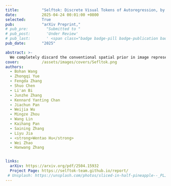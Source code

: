 ```yaml
---
title:          "Selftok: Discrete Visual Tokens of Autoregression, by Diffusion, and for Reasoning"
date:           2025-04-24 00:01:00 +0800
selected:       True
pub:            "arXiv Preprint,"
# pub_pre:        "Submitted to "
# pub_post:       'Under Review'
# pub_last:       ' <span class="badge badge-pill badge-publication badge-success">Spotlight</span>'
pub_date:       "2025"

abstract: >-
  We completely discard the conventional spatial prior in image representation and introduce a novel discrete visual tokenizer: Self-Consistency Tokenizer (Selftok). Selftok is a SOTA tokenizer that achieves both high-quality reconstruction and high compression bit rate. After representing the training images as Selftok tokens, as a pure AR model, our VLM achieves both SOTA visual comprehension and generation performances.
cover:          /assets/images/covers/Sefltok.png
authors:
  - Bohan Wang
  - Zhongqi Yue
  - Fengda Zhang
  - Shuo Chen
  - Li'an Bi
  - Junzhe Zhang
  - Kennard Yanting Chan
  - Jiachun Pan
  - Weijia Wu
  - Mingze Zhou
  - Wang Lin
  - Kaihang Pan
  - Saining Zhang
  - Liyu Jia
  - <strong>Wentao Hu</strong>
  - Wei Zhao
  - Hanwang Zhang


links:
  arXiv: https://arxiv.org/pdf/2504.15932
  Project Page: https://selftok-team.github.io/report/
 # Unsplash: https://unsplash.com/photos/sliced-in-half-pineapple--_PLJZmHZzk
---
```

